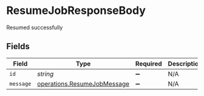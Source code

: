 # ResumeJobResponseBody

Resumed successfully


## Fields

| Field                                                                      | Type                                                                       | Required                                                                   | Description                                                                |
| -------------------------------------------------------------------------- | -------------------------------------------------------------------------- | -------------------------------------------------------------------------- | -------------------------------------------------------------------------- |
| `id`                                                                       | *string*                                                                   | :heavy_minus_sign:                                                         | N/A                                                                        |
| `message`                                                                  | [operations.ResumeJobMessage](../../models/operations/resumejobmessage.md) | :heavy_minus_sign:                                                         | N/A                                                                        |